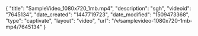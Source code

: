 {
    "title": "SampleVideo_1080x720_1mb.mp4",
    "description": "sgh",
    "videoid": "7645134",
    "date_created": "1447719723",
    "date_modified": "1509473368",
    "type": "captivate",
    "layout": "video",
    "url": "\/v\/samplevideo-1080x720-1mb-mp4\/7645134"
}
